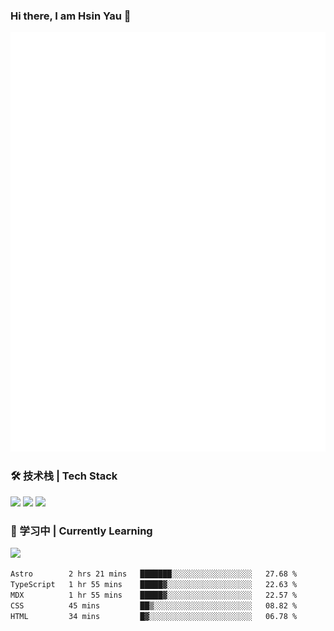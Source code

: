 ### Hi there, I am Hsin Yau 👋 
![Metrics](./github-metrics.svg)

### 🛠 技术栈 | Tech Stack
![](https://skillicons.dev/icons?i=html,css,js,ts,sass,jquery,bootstrap,vue&theme=light) 
![](https://skillicons.dev/icons?i=vite,nuxtjs,webpack,tailwindcss,windicss,nodejs,express,markdown&theme=light)
![](https://skillicons.dev/icons?i=mysql,mongodb,git,pug,vscode,idea,ps,figma&theme=light)

### 📖 学习中 | Currently Learning

![](https://skillicons.dev/icons?i=react,nextjs,svelte,nestjs,nginx,docker,rollupjs&theme=light)

<!--START_SECTION:waka-->

```txt
Astro        2 hrs 21 mins   ███████░░░░░░░░░░░░░░░░░░   27.68 %
TypeScript   1 hr 55 mins    █████▓░░░░░░░░░░░░░░░░░░░   22.63 %
MDX          1 hr 55 mins    █████▓░░░░░░░░░░░░░░░░░░░   22.57 %
CSS          45 mins         ██▒░░░░░░░░░░░░░░░░░░░░░░   08.82 %
HTML         34 mins         █▓░░░░░░░░░░░░░░░░░░░░░░░   06.78 %
```

<!--END_SECTION:waka-->
